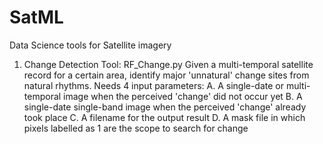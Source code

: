 # SatML
Data Science tools for Satellite imagery

1. Change Detection Tool: RF_Change.py
  Given a multi-temporal satellite record for a certain area, identify major 'unnatural' change sites from natural rhythms.
  Needs 4 input parameters:
  A. A single-date or multi-temporal image when the perceived 'change' did not occur yet
  B. A single-date single-band image when the perceived 'change' already took place
  C. A filename for the output result
  D. A mask file in which pixels labelled as 1 are the scope to search for change
